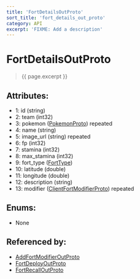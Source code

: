 ```yaml
---
title: 'FortDetailsOutProto'
sort_title: 'fort_details_out_proto'
category: API
excerpt: 'FIXME: Add a description'
---
```


[comment]: <> (THIS PART IS GENERATED - AKA DON'T EDIT THIS PART MANUALLY)

# FortDetailsOutProto

> {{ page.excerpt }}

## Attributes:

- 1: id (string)
- 2: team (int32)
- 3: pokemon ([PokemonProto](../PokemonProto/)) repeated
- 4: name (string)
- 5: image_url (string) repeated
- 6: fp (int32)
- 7: stamina (int32)
- 8: max_stamina (int32)
- 9: fort_type ([FortType](../../enums/FortType/))
- 10: latitude (double)
- 11: longitude (double)
- 12: description (string)
- 13: modifier ([ClientFortModifierProto](../ClientFortModifierProto/)) repeated

## Enums:

- None

## Referenced by:

- [AddFortModifierOutProto](../AddFortModifierOutProto/)
- [FortDeployOutProto](../FortDeployOutProto/)
- [FortRecallOutProto](../FortRecallOutProto/)

[comment]: <> (YOU CAN EDIT AFTER THIS)
